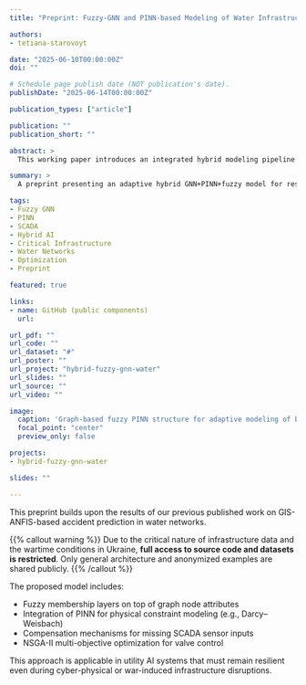 ```yaml
---
title: "Preprint: Fuzzy-GNN and PINN-based Modeling of Water Infrastructure under SCADA Blackout Conditions"

authors:
- tetiana-starovoyt

date: "2025-06-10T00:00:00Z"
doi: ""

# Schedule page publish date (NOT publication's date).
publishDate: "2025-06-14T00:00:00Z"

publication_types: ["article"]

publication: ""
publication_short: ""

abstract: >
  This working paper introduces an integrated hybrid modeling pipeline combining fuzzy graph neural networks (F-GNN), physics-informed neural networks (PINNs), and multi-objective optimization for adaptive water network control. The model addresses uncertainties due to partial SCADA blackout and proposes mechanisms for inferring missing hydraulic data. The framework was evaluated using a modified Walkerton EPANET model and synthetic fault scenarios. The results highlight the effectiveness of integrating PINNs with fuzzy logic to maintain system observability and resilience during data loss.

summary: >
  A preprint presenting an adaptive hybrid GNN+PINN+fuzzy model for resilient water infrastructure under SCADA data loss.

tags:
- Fuzzy GNN
- PINN
- SCADA
- Hybrid AI
- Critical Infrastructure
- Water Networks
- Optimization
- Preprint

featured: true

links:
- name: GitHub (public components)
  url: 

url_pdf: ""
url_code: ""
url_dataset: "#"
url_poster: ""
url_project: "hybrid-fuzzy-gnn-water"
url_slides: ""
url_source: ""
url_video: ""

image:
  caption: 'Graph-based fuzzy PINN structure for adaptive modeling of blackout zones in water distribution'
  focal_point: "center"
  preview_only: false

projects:
- hybrid-fuzzy-gnn-water

slides: ""

---
```


This preprint builds upon the results of our previous published work on GIS-ANFIS-based accident prediction in water networks.

{{% callout warning %}}
Due to the critical nature of infrastructure data and the wartime conditions in Ukraine, **full access to source code and datasets is restricted**. Only general architecture and anonymized examples are shared publicly.
{{% /callout %}}

The proposed model includes:

- Fuzzy membership layers on top of graph node attributes
- Integration of PINN for physical constraint modeling (e.g., Darcy–Weisbach)
- Compensation mechanisms for missing SCADA sensor inputs
- NSGA-II multi-objective optimization for valve control

This approach is applicable in utility AI systems that must remain resilient even during cyber-physical or war-induced infrastructure disruptions.
